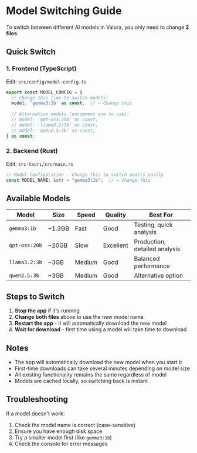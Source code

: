 # Model Switching Guide

To switch between different AI models in Valora, you only need to change **2 files**:

## Quick Switch

### 1. Frontend (TypeScript)
Edit: `src/config/model-config.ts`
```typescript
export const MODEL_CONFIG = {
  // Change this line to switch models:
  model: 'gemma3:1b' as const,  // ← Change this
  
  // Alternative models (uncomment one to use):
  // model: 'gpt-oss:20b' as const,
  // model: 'llama3.2:3b' as const,
  // model: 'qwen2.5:3b' as const,
} as const;
```

### 2. Backend (Rust)
Edit: `src-tauri/src/main.rs`
```rust
// Model Configuration - Change this to switch models easily
const MODEL_NAME: &str = "gemma3:1b";  // ← Change this
```

## Available Models

| Model | Size | Speed | Quality | Best For |
|-------|------|-------|---------|----------|
| `gemma3:1b` | ~1.3GB | Fast | Good | Testing, quick analysis |
| `gpt-oss:20b` | ~20GB | Slow | Excellent | Production, detailed analysis |
| `llama3.2:3b` | ~3GB | Medium | Good | Balanced performance |
| `qwen2.5:3b` | ~3GB | Medium | Good | Alternative option |

## Steps to Switch

1. **Stop the app** if it's running
2. **Change both files** above to use the new model name
3. **Restart the app** - it will automatically download the new model
4. **Wait for download** - first time using a model will take time to download

## Notes

- The app will automatically download the new model when you start it
- First-time downloads can take several minutes depending on model size
- All existing functionality remains the same regardless of model
- Models are cached locally, so switching back is instant

## Troubleshooting

If a model doesn't work:
1. Check the model name is correct (case-sensitive)
2. Ensure you have enough disk space
3. Try a smaller model first (like `gemma3:1b`)
4. Check the console for error messages
